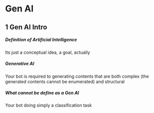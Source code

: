 # Gen AI
## 1 Gen AI Intro
##### Definition of Artificial Intelligence
Its just a conceptual idea, a goal, actually

##### Generative AI
Your bot is required to generating contents that are both complex (the generated contents cannot be enumerated) and structural

##### What cannot be define as a Gen AI
Your bot doing simply a classification task



